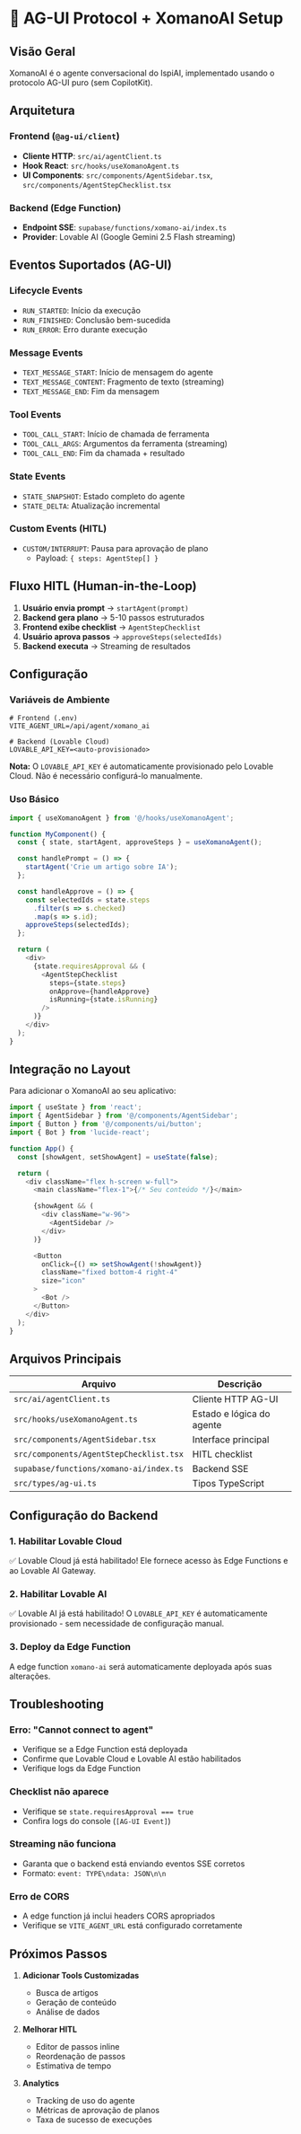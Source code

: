 # 🤖 AG-UI Protocol + XomanoAI Setup

## Visão Geral
XomanoAI é o agente conversacional do IspiAI, implementado usando o protocolo AG-UI puro (sem CopilotKit).

## Arquitetura

### Frontend (`@ag-ui/client`)
- **Cliente HTTP**: `src/ai/agentClient.ts`
- **Hook React**: `src/hooks/useXomanoAgent.ts`
- **UI Components**: `src/components/AgentSidebar.tsx`, `src/components/AgentStepChecklist.tsx`

### Backend (Edge Function)
- **Endpoint SSE**: `supabase/functions/xomano-ai/index.ts`
- **Provider**: Lovable AI (Google Gemini 2.5 Flash streaming)

## Eventos Suportados (AG-UI)

### Lifecycle Events
- `RUN_STARTED`: Início da execução
- `RUN_FINISHED`: Conclusão bem-sucedida
- `RUN_ERROR`: Erro durante execução

### Message Events
- `TEXT_MESSAGE_START`: Início de mensagem do agente
- `TEXT_MESSAGE_CONTENT`: Fragmento de texto (streaming)
- `TEXT_MESSAGE_END`: Fim da mensagem

### Tool Events
- `TOOL_CALL_START`: Início de chamada de ferramenta
- `TOOL_CALL_ARGS`: Argumentos da ferramenta (streaming)
- `TOOL_CALL_END`: Fim da chamada + resultado

### State Events
- `STATE_SNAPSHOT`: Estado completo do agente
- `STATE_DELTA`: Atualização incremental

### Custom Events (HITL)
- `CUSTOM/INTERRUPT`: Pausa para aprovação de plano
  - Payload: `{ steps: AgentStep[] }`

## Fluxo HITL (Human-in-the-Loop)

1. **Usuário envia prompt** → `startAgent(prompt)`
2. **Backend gera plano** → 5-10 passos estruturados
3. **Frontend exibe checklist** → `AgentStepChecklist`
4. **Usuário aprova passos** → `approveSteps(selectedIds)`
5. **Backend executa** → Streaming de resultados

## Configuração

### Variáveis de Ambiente
```env
# Frontend (.env)
VITE_AGENT_URL=/api/agent/xomano_ai

# Backend (Lovable Cloud)
LOVABLE_API_KEY=<auto-provisionado>
```

**Nota:** O `LOVABLE_API_KEY` é automaticamente provisionado pelo Lovable Cloud. Não é necessário configurá-lo manualmente.

### Uso Básico
```typescript
import { useXomanoAgent } from '@/hooks/useXomanoAgent';

function MyComponent() {
  const { state, startAgent, approveSteps } = useXomanoAgent();

  const handlePrompt = () => {
    startAgent('Crie um artigo sobre IA');
  };

  const handleApprove = () => {
    const selectedIds = state.steps
      .filter(s => s.checked)
      .map(s => s.id);
    approveSteps(selectedIds);
  };

  return (
    <div>
      {state.requiresApproval && (
        <AgentStepChecklist
          steps={state.steps}
          onApprove={handleApprove}
          isRunning={state.isRunning}
        />
      )}
    </div>
  );
}
```

## Integração no Layout

Para adicionar o XomanoAI ao seu aplicativo:

```typescript
import { useState } from 'react';
import { AgentSidebar } from '@/components/AgentSidebar';
import { Button } from '@/components/ui/button';
import { Bot } from 'lucide-react';

function App() {
  const [showAgent, setShowAgent] = useState(false);

  return (
    <div className="flex h-screen w-full">
      <main className="flex-1">{/* Seu conteúdo */}</main>

      {showAgent && (
        <div className="w-96">
          <AgentSidebar />
        </div>
      )}

      <Button
        onClick={() => setShowAgent(!showAgent)}
        className="fixed bottom-4 right-4"
        size="icon"
      >
        <Bot />
      </Button>
    </div>
  );
}
```

## Arquivos Principais

| Arquivo | Descrição |
|---------|-----------|
| `src/ai/agentClient.ts` | Cliente HTTP AG-UI |
| `src/hooks/useXomanoAgent.ts` | Estado e lógica do agente |
| `src/components/AgentSidebar.tsx` | Interface principal |
| `src/components/AgentStepChecklist.tsx` | HITL checklist |
| `supabase/functions/xomano-ai/index.ts` | Backend SSE |
| `src/types/ag-ui.ts` | Tipos TypeScript |

## Configuração do Backend

### 1. Habilitar Lovable Cloud

✅ Lovable Cloud já está habilitado! Ele fornece acesso às Edge Functions e ao Lovable AI Gateway.

### 2. Habilitar Lovable AI

✅ Lovable AI já está habilitado! O `LOVABLE_API_KEY` é automaticamente provisionado - sem necessidade de configuração manual.

### 3. Deploy da Edge Function

A edge function `xomano-ai` será automaticamente deployada após suas alterações.

## Troubleshooting

### Erro: "Cannot connect to agent"
- Verifique se a Edge Function está deployada
- Confirme que Lovable Cloud e Lovable AI estão habilitados
- Verifique logs da Edge Function

### Checklist não aparece
- Verifique se `state.requiresApproval === true`
- Confira logs do console (`[AG-UI Event]`)

### Streaming não funciona
- Garanta que o backend está enviando eventos SSE corretos
- Formato: `event: TYPE\ndata: JSON\n\n`

### Erro de CORS
- A edge function já inclui headers CORS apropriados
- Verifique se `VITE_AGENT_URL` está configurado corretamente

## Próximos Passos

1. **Adicionar Tools Customizadas**
   - Busca de artigos
   - Geração de conteúdo
   - Análise de dados

2. **Melhorar HITL**
   - Editor de passos inline
   - Reordenação de passos
   - Estimativa de tempo

3. **Analytics**
   - Tracking de uso do agente
   - Métricas de aprovação de planos
   - Taxa de sucesso de execuções
